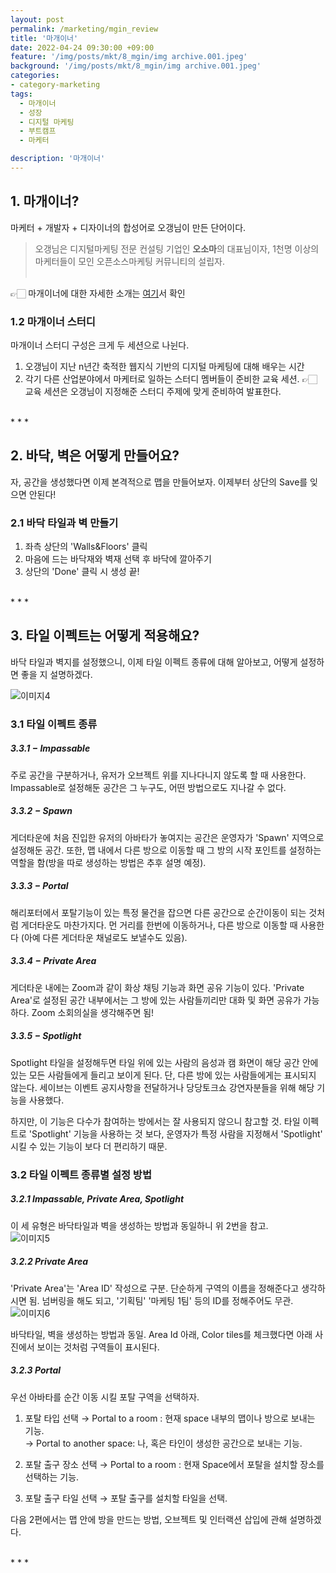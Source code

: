```yaml
---
layout: post
permalink: /marketing/mgin_review
title: '마개이너'
date: 2022-04-24 09:30:00 +09:00
feature: '/img/posts/mkt/8_mgin/img archive.001.jpeg'
background: '/img/posts/mkt/8_mgin/img archive.001.jpeg'
categories:
- category-marketing
tags:
  - 마개이너
  - 성장
  - 디지털 마케팅
  - 부트캠프
  - 마케터

description: '마개이너'
---
```




## 1. 마개이너?
마케터 + 개발자 + 디자이너의 합성어로 오갱님이 만든 단어이다.
> 오갱님은 디지털마케팅 전문 컨설팅 기업인 <b>오소마</b>의 대표님이자, 1천명 이상의 마케터들이 모인 오픈소스마케팅 커뮤니티의 설립자. <br><br>

👉🏻 마개이너에 대한 자세한 소개는 [여기](https://ogaeng.com/introduce-mgin/)서 확인 <br>



### 1.2 마개이너 스터디
마개이너 스터디 구성은 크게 두 세션으로 나뉜다.
1. 오갱님이 지난 n년간 축적한 웹지식 기반의 디지털 마케팅에 대해 배우는 시간 <br>
2. 각기 다른 산업분야에서 마케터로 일하는 스터디 멤버들이 준비한 교육 세션.
👉🏻 교육 세션은 오갱님이 지정해준 스터디 주제에 맞게 준비하여 발표한다.


<br>
* * *
<br>


## 2. 바닥, 벽은 어떻게 만들어요?
자, 공간을 생성했다면 이제 본격적으로 맵을 만들어보자. 이제부터 상단의 Save를 잊으면 안된다!<br>




### 2.1  바닥 타일과 벽 만들기
1. 좌측 상단의 'Walls&Floors' 클릭<br>
2. 마음에 드는 바닥재와 벽재 선택 후 바닥에 깔아주기<br>
3. 상단의 'Done' 클릭 시 생성 끝!<br>

<br>
* * *
<br>


## 3. 타일 이펙트는 어떻게 적용해요?
 바닥 타일과 벽지를 설정했으니, 이제 타일 이펙트 종류에 대해 알아보고, 어떻게 설정하면 좋을 지 설명하겠다.<br>

 ![이미지4](/img/posts/mkt/5_metabus/metabus_atoz/ddp4.jpeg) <br>


### 3.1  타일 이펙트 종류

##### 3.3.1 −  Impassable<br>
주로 공간을 구분하거나, 유저가 오브젝트 위를 지나다니지 않도록 할 때 사용한다. Impassable로 설정해둔 공간은 그 누구도, 어떤 방법으로도 지나갈 수 없다.<br>


##### 3.3.2  −  Spawn
게더타운에 처음 진입한 유저의 아바타가 놓여지는 공간은 운영자가 'Spawn' 지역으로 설정해둔 공간. 또한, 맵 내에서 다른 방으로 이동할 때 그 방의 시작 포인트를 설정하는 역할을 함(방을 따로 생성하는 방법은 추후 설명 예정).<br>


##### 3.3.3  −  Portal
해리포터에서 포탈기능이 있는 특정 물건을 잡으면 다른 공간으로 순간이동이 되는 것처럼 게더타운도 마찬가지다. 먼 거리를 한번에 이동하거나, 다른 방으로 이동할 때 사용한다 (아예 다른 게더타운 채널로도 보낼수도 있음).<br>



##### 3.3.4  −  Private Area
게더타운 내에는 Zoom과 같이 화상 채팅 기능과 화면 공유 기능이 있다. 'Private Area'로 설정된 공간 내부에서는 그 방에 있는 사람들끼리만 대화 및 화면 공유가 가능하다. Zoom 소회의실을 생각해주면 됨!<br>



##### 3.3.5  −  Spotlight
Spotlight 타일을 설정해두면 타일 위에 있는 사람의 음성과 캠 화면이 해당 공간 안에 있는 모든 사람들에게 들리고 보이게 된다. 단, 다른 방에 있는 사람들에게는 표시되지 않는다. 세이브는 이벤트 공지사항을 전달하거나 당당토크쇼 강연자분들을 위해 해당 기능을 사용했다.<br>


하지만, 이 기능은 다수가 참여하는 방에서는 잘 사용되지 않으니 참고할 것. 타일 이펙트로 'Spotlight' 기능을 사용하는 것 보다, 운영자가 특정 사람을 지정해서 'Spotlight' 시킬 수 있는 기능이 보다 더 편리하기 때문.<br>





### 3.2  타일 이펙트 종류별 설정 방법


##### 3.2.1  Impassable, Private Area, Spotlight
이 세 유형은 바닥타일과 벽을 생성하는 방법과 동일하니 위 2번을 참고.<br>
![이미지5](/img/posts/mkt/5_metabus/metabus_atoz/ddp5.jpeg) <br>



##### 3.2.2  Private Area
'Private Area'는 'Area ID' 작성으로 구분. 단순하게 구역의 이름을 정해준다고 생각하시면 됨. 넘버링을 해도 되고, '기획팀' '마케팅 1팀' 등의 ID를 정해주어도 무관.<br>
![이미지6](/img/posts/mkt/5_metabus/metabus_atoz/ddp6.jpeg) <br>


바닥타일, 벽을 생성하는 방법과 동일. Area Id 아래, Color tiles를 체크했다면 아래 사진에서 보이는 것처럼 구역들이 표시된다.<br>


##### 3.2.3  Portal
우선 아바타를 순간 이동 시킬 포탈 구역을 선택하자.<br>


1. 포탈 타입 선택
        → Portal to a room : 현재 space 내부의 맵이나 방으로 보내는 기능.<br>
        →  Portal to another space: 나, 혹은 타인이 생성한 공간으로 보내는 기능.<br>

2. 포탈 출구 장소 선택
        → Portal to a room : 현재 Space에서 포탈을 설치할 장소를 선택하는 기능.<br>



3. 포탈 출구 타일 선택
        → 포탈 출구를 설치할 타일을 선택.<br>



다음 2편에서는 맵 안에 방을 만드는 방법, 오브젝트 및 인터랙션 삽입에 관해 설명하겠다.

<br>
* * *
<br>
